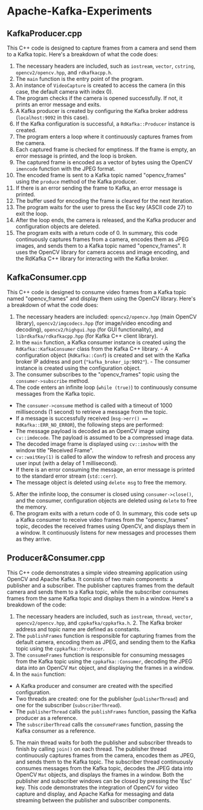 # Apache-Kafka-Experiments

## KafkaProducer.cpp
This C++ code is designed to capture frames from a camera and send them to a Kafka topic. Here's a breakdown of what the code does: 
1. The necessary headers are included, such as `iostream`, `vector`, `cstring`, `opencv2/opencv.hpp`, and `rdkafkacpp.h`.
2. The `main` function is the entry point of the program.
3. An instance of `VideoCapture` is created to access the camera (in this case, the default camera with index 0).
4. The program checks if the camera is opened successfully. If not, it prints an error message and exits.
5. A Kafka producer is created by configuring the Kafka broker address (`localhost:9092` in this case).
6. If the Kafka configuration is successful, a `RdKafka::Producer` instance is created.
7. The program enters a loop where it continuously captures frames from the camera.
8. Each captured frame is checked for emptiness. If the frame is empty, an error message is printed, and the loop is broken.
9. The captured frame is encoded as a vector of bytes using the OpenCV `imencode` function with the JPEG format.
10. The encoded frame is sent to a Kafka topic named "opencv_frames" using the `produce` method of the Kafka producer.
11. If there is an error sending the frame to Kafka, an error message is printed.
12. The buffer used for encoding the frame is cleared for the next iteration.
13. The program waits for the user to press the Esc key (ASCII code 27) to exit the loop.
14. After the loop ends, the camera is released, and the Kafka producer and configuration objects are deleted.
15. The program exits with a return code of 0. In summary, this code continuously captures frames from a camera, encodes them as JPEG images, and sends them to a Kafka topic named "opencv_frames". It uses the OpenCV library for camera access and image encoding, and the RdKafka C++ library for interacting with the Kafka broker.
    
## KafkaConsumer.cpp
This C++ code is designed to consume video frames from a Kafka topic named "opencv_frames" and display them using the OpenCV library. Here's a breakdown of what the code does: 
1. The necessary headers are included: `opencv2/opencv.hpp` (main OpenCV library), `opencv2/imgcodecs.hpp` (for image/video encoding and decoding), `opencv2/highgui.hpp` (for GUI functionality), and `librdkafka/rdkafkacpp.hpp` (for Kafka C++ client library).
2. In the `main` function, a Kafka consumer instance is created using the `RdKafka::KafkaConsumer` class from the Kafka C++ library. - A configuration object (`RdKafka::Conf`) is created and set with the Kafka broker IP address and port (`"kafka_broker_ip:9092"`). - The consumer instance is created using the configuration object.
3. The consumer subscribes to the "opencv_frames" topic using the `consumer->subscribe` method.
4. The code enters an infinite loop (`while (true)`) to continuously consume messages from the Kafka topic.
- The `consumer->consume` method is called with a timeout of 1000 milliseconds (1 second) to retrieve a message from the topic.
- If a message is successfully received (`msg->err() == RdKafka::ERR_NO_ERROR`), the following steps are performed:
- The message payload is decoded as an OpenCV image using `cv::imdecode`. The payload is assumed to be a compressed image data.
- The decoded image frame is displayed using `cv::imshow` with the window title "Received Frame".
- `cv::waitKey(1)` is called to allow the window to refresh and process any user input (with a delay of 1 millisecond).
- If there is an error consuming the message, an error message is printed to the standard error stream (`std::cerr`).
- The message object is deleted using `delete msg` to free the memory.
5. After the infinite loop, the consumer is closed using `consumer->close()`, and the consumer, configuration objects are deleted using `delete` to free the memory.
6. The program exits with a return code of 0. In summary, this code sets up a Kafka consumer to receive video frames from the "opencv_frames" topic, decodes the received frames using OpenCV, and displays them in a window. It continuously listens for new messages and processes them as they arrive.

## Producer&Consumer.cpp

This C++ code demonstrates a simple video streaming application using OpenCV and Apache Kafka. It consists of two main components: a publisher and a subscriber. The publisher captures frames from the default camera and sends them to a Kafka topic, while the subscriber consumes frames from the same Kafka topic and displays them in a window. Here's a breakdown of the code: 
1. The necessary headers are included, such as `iostream`, `thread`, `vector`, `opencv2/opencv.hpp`, and `cppkafka/cppkafka.h`. 2. The Kafka broker address and topic name are defined as constants.
3. The `publishFrames` function is responsible for capturing frames from the default camera, encoding them as JPEG, and sending them to the Kafka topic using the `cppkafka::Producer`.
4. The `consumeFrames` function is responsible for consuming messages from the Kafka topic using the `cppkafka::Consumer`, decoding the JPEG data into an OpenCV `Mat` object, and displaying the frames in a window.
5. In the `main` function:
- A Kafka producer and consumer are created with the specified configuration.
- Two threads are created: one for the publisher (`publisherThread`) and one for the subscriber (`subscriberThread`).
- The `publisherThread` calls the `publishFrames` function, passing the Kafka producer as a reference.
- The `subscriberThread` calls the `consumeFrames` function, passing the Kafka consumer as a reference.
5. The main thread waits for both the publisher and subscriber threads to finish by calling `join()` on each thread. The publisher thread continuously captures frames from the camera, encodes them as JPEG, and sends them to the Kafka topic. The subscriber thread continuously consumes messages from the Kafka topic, decodes the JPEG data into OpenCV `Mat` objects, and displays the frames in a window. Both the publisher and subscriber windows can be closed by pressing the 'Esc' key. This code demonstrates the integration of OpenCV for video capture and display, and Apache Kafka for messaging and data streaming between the publisher and subscriber components.
